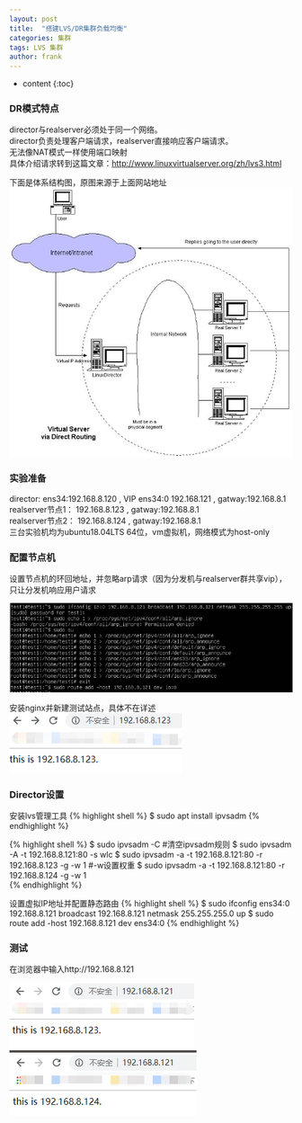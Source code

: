 ```yaml
---
layout: post
title:  "搭建LVS/DR集群负载均衡"
categories: 集群
tags: LVS 集群
author: frank
---
```


* content
{:toc}


### DR模式特点
director与realserver必须处于同一个网络。  
director负责处理客户端请求，realserver直接响应客户端请求。  
无法像NAT模式一样使用端口映射    
具体介绍请求转到这篇文章：http://www.linuxvirtualserver.org/zh/lvs3.html

下面是体系结构图，原图来源于上面网站地址  
![图片1](/assets/images/2019-07-02/3.png)

### 实验准备
director: ens34:192.168.8.120 , VIP ens34:0 192.168.121 , gatway:192.168.8.1  
realserver节点1： 192.168.8.123 , gatway:192.168.8.1  
realserver节点2： 192.168.8.124 , gatway:192.168.8.1  
三台实验机均为ubuntu18.04LTS 64位，vm虚拟机，网络模式为host-only

### 配置节点机
设置节点机的环回地址，并忽略arp请求（因为分发机与realserver群共享vip），只让分发机响应用户请求  

![图片1](/assets/images/2019-07-02/1.png)

安装nginx并新建测试站点，具体不在详述  
![图片2](/assets/images/2019-07-02/2.png)


### Director设置
安装lvs管理工具
{% highlight shell  %}
$ sudo apt install ipvsadm
{% endhighlight %}

{% highlight shell  %}
$ sudo ipvsadm -C      #清空ipvsadm规则
$ sudo ipvsadm -A -t 192.168.8.121:80 -s wlc
$ sudo ipvsadm -a -t 192.168.8.121:80 -r 192.168.8.123 -g  -w 1   #-w设置权重
$ sudo ipvsadm -a -t 192.168.8.121:80 -r 192.168.8.124 -g  -w 1   
{% endhighlight %}

设置虚拟IP地址并配置静态路由
{% highlight shell  %}
$ sudo ifconfig ens34:0 192.168.8.121 broadcast 192.168.8.121 netmask 255.255.255.0 up
$ sudo route add -host 192.168.8.121 dev ens34:0
{% endhighlight %}

### 测试
在浏览器中输入http://192.168.8.121

![图片3](/assets/images/2019-07-02/4.png)
![图片4](/assets/images/2019-07-02/5.png)

